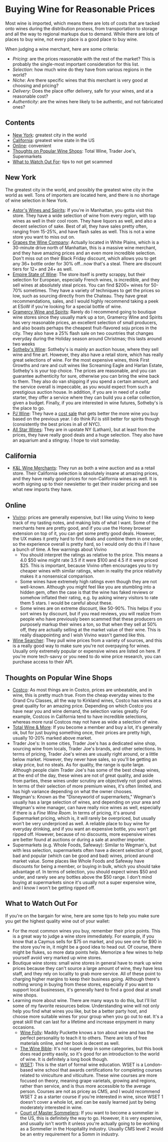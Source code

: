 # Buying Wine for Reasonable Prices

Most wine is imported, which means there are lots of costs that are tacked onto wines during the distribution process, from transportation to storage and all the way to regional markups due to demand.
While there are lots of places to buy wine, not every place is a good place to buy wine.

When judging a wine merchant, here are some criteria:

- *Pricing*: are the prices reasonable with the rest of the market? This is probably the single-most important consideration for this list.
- *Selection*: how much wine do they have from various regions in the world?
- *Niche*: Are there specific wines that this merchant is very good at choosing and pricing?
- *Delivery*: Does the place offer delivery, safe for your wines, and at a reasonable cost?
- *Authenticity*: are the wines here likely to be authentic, and not fabricated ones?

## Contents

- [New York](#new-york): greatest city in the world
- [California](#california): greatest wine state in the US
- [Online](#online): convenient
- [Thoughts on Popular Wine Shops](#thoughts-on-popular-wine-shops): Total Wine, Trader Joe's, Supermarkets
- [What to Watch Out For](#what-to-watch-out-for): tips to not get scammed

## New York

The greatest city in the world, and possibly the greatest wine city in the world as well. Tons of importers are located here, and there is no shortage of wine selection in New York. 

- [Astor's Wines and Spirits](https://www.astorwines.com/): If you're in Manhattan, you gotta visit this store. They have a wide selection of wine from every region, with top wines as well in their cool room. They have liquors as well, and also a decent selection of sake. Best of all, they have sales pretty often, ranging from 15-25%, and have flash sales as well. This is not a wine store you want to miss out on. 
- [Grapes the Wine Company](https://www.grapesthewineco.com/): Actually located in White Plains, which is a 30-minute drive north of Manhattan, this is a massive wine merchant, and they have amazing prices and an even more incredible selection. Don't miss out on their Black Friday discount, which allows you to get any 36+ bottle order for 30% off...now that's a steal. There are discount tiers for 12+ and 24+ as well.
- [Empire State of Wine](https://www.esow.com/): The store itself is pretty scrappy, but their selection for European, especially French wines, is incredible, and they sell wines at absolutely steal prices. You can find $200+ wines for 50-70% sometimes. They have a variety of techniques to get the prices so low, such as sourcing directly from the Chateau. They have great recommendations, sales, and I would highly recommend taking a peek at ESoW if you're looking for a special bottle of wine.
- [Gramercy Wine and Spirits](https://www.gramercywine.com/): Rarely do I recommend going to boutique wine stores since they usually mark up a ton, Gramercy Wine and Spirits has very reasonable prices, an excellent selection of small producers, and also boasts perhaps the cheapest fruit-flavored soju prices in the city. They also have a 25% flash sale on two countries that changes everyday during the Holiday season around Christmas; this lasts around two weeks
- [Sotheby's Wine](https://www.sothebyswine.com/ny/): Sotheby's is mainly an auction house, where they sell wine and fine art. 
However, they also have a retail store, which has really great selections of wine. For the most expensive wines, think First Growths and rare and cult wines like Screaming Eagle and Harlan Estate, Sotheby's is your top choice. 
The prices are reasonable, and you can guarantee authenticity for sure, otherwise you can bring the wine back to them. They also do van shipping if you spend a certain amount, and the service overall is impeccable, as you would expect from such a prestigious auction house.
In addition, if you are in need of a cellar starter, they offer a service where they can build you a cellar collection, given a budget. Finally, if you are interested in wine futures, Sotheby's is the place to go.
- [PJ Wine](https://pjwine.com/): They have a [cost sale](https://pjwine.com/pages/cost-sale) that gets better the more wine you buy based on the previous year. I do think PJ is still better for spirits though (consistently the best prices in all of NYC).
- [All Star Wines](https://www.allstarwine.com/): They are in upstate NY (Latham), but at least from the prices, they have really good deals and a huge selection. They also have an aquarium and a stingray. I hope to visit someday.

## California

- [K&L Wine Merchants](https://www.klwines.com/): They run as both a wine auction and as a retail store. Their California selection is absolutely insane at amazing prices, and they have really good prices for non-California wines as well. It is worth signing up to their newsletter to get their insider pricing and see what new imports they have.

## Online

- [Vivino](https://www.vivino.com/US/en): prices are generally expensive, but I like using Vivino to keep track of my tasting notes, and making lists of what I want. Some of the merchants here are pretty good, and if you use the Honey browser extension on top of it, you can get some pretty good deals. However, the UX makes it pretty hard to find deals and combine them in one order, so the experience overall is pretty hard, so I would only do this if I have a bunch of time.
A few warnings about Vivino
    - You should interpret the ratings as relative to the price. This means a 4.0 $50 wine might rate 3.5 if it were $100 and 4.5 if it were priced $25. This is important, because Vivino often encourages you to try cheaper wines with similar ratings, when in reality the price relativity makes it a nonsensical comparison.
    - Some wines have extremely high ratings even though they are not well-known. Although you might feel like you are stumbling into a hidden gem, often the case is that the wine has faked reviews or somehow inflated their rating, e.g. by asking winery visitors to rate them 5 stars. I would be careful about these.
    - Some wines are on extreme discount, like 50-90%. This helps if you sort wines by discount, but if you read reviews, you will realize from people who have previously been scammed that these producers on purposely markup their wines a ton, so that when they sell at 50% off, they are actually selling at the market value of their wine. This is really disappointing and I wish Vivino wasn't gamed like this.
- [Wine Searcher](https://www.wine-searcher.com/): They pull wine prices from a variety of sources, and this is a really good way to make sure you're not overpaying for wines. Usually only extremely popular or expensive wines are listed on here. If you're more tech-savvy or you need to do wine price research, you can purchase access to their API.

## Thoughts on Popular Wine Shops

- [Costco](https://www.costco.com/wine.html): As most things are in Costco, prices are unbeatable, and in wine, this is pretty much true. From the cheap everyday wines to the Grand Cru Classes, all the way to Kirkland wines, Costco has wines at a great quality for an amazing price. Depending on which Costco you have near you and wine demand, the selection varies greatly. For example, Costcos in California tend to have incredible selections, whereas more rural Costcos may not have as wide a selection of wine.
- [Total Wine & More](https://www.totalwine.com/): If you become a member and buy a lot, it's generally ok, but for just buying something once, their prices are pretty high, usually 10-20% marked above market.
- Trader Joe's: In some cities, Trader Joe's has a dedicated wine shop, sourcing wine from locals, Trader Joe's brands, and other selections. In terms of pricing, Trader Joe's wines are usually right around, or a little below market. However, they never have sales, so you'll be getting an okay price, but no steals. As for quality, the range is quite large. Although people claim Trader Joe's has some of the best cheap wines, at the end of the day, these wines are not of great quality, and aside from parties, these wines under scrutiny are objectively not good wines. In terms of their selection of more premium wines, it's often limited, and has high variance depending on what the owner chooses.
- Wegman's: Known as the "Disneyworld of supermarkets," Wegman's usually has a large selection of wines, and depending on your area and Wegman's wine manager, can have really nice wines as well, especially if there is a *Fine Wine Room*. In terms of pricing, it's around Supermarket pricing, which is, it will rarely be overpriced, but usually won't be very underpriced as well. A reliable place to buy wine for everyday drinking, and if you want an expensive bottle, you won't get ripped off. However, because of no discounts, more expensive wines are better found at auctions or during a sale at another importer.
- Supermarkets (e.g. Whole Foods, Safeway): Similar to Wegman's, but with less selection, supermarkets often have a decent selection of good, bad and popular (which can be good and bad) wines, priced around market value. Some places like Whole Foods and Safeway have discounts for being a member, or buying in bulk, which you should take advantage of. In terms of selection, you should expect wines $50 and under, and rarely see any bottles above the $50 range. I don't mind buying at supermarkets since it's usually not a super expensive wine, and I know I won't be getting ripped off.

## What to Watch Out For

If you're on the bargain for wine, here are some tips to help you make sure you get the highest quality wine out of your wallet:

- For the most common wines you buy, remember their price points. This is a great way to judge a wine store immediately. For example, if you know that a Caymus sells for $75 on market, and you see one for $90 in the store you're in, it might be a good idea to head out. Of course, there might be flukes, so more data points help. Memorize a few wines to help yourself avoid very marked up wine stores.
- Boutique wine stores: small wine stores in general have to mark up wine prices because they can't source a large amount of wine, they have less staff, and they rely on locality to grab more service. All of these point to charging higher margins to keep their business going. Although there's nothing wrong in buying from these stores, especially if you want to support local businesses, it's generally hard to find a good deal at small wine shops.
- Learning more about wine. There are many ways to do this, but I'll list some of my favorite resources below. Understanding wine will not only help you find what wines you like, but be a better party host, and choose more suitable wines for your group when you go out to eat. It's a great skill that can last for a lifetime and increase enjoyment in many occasions.
    - [Wine Folly](https://winefolly.com/): Maddy Puckette knows a ton about wine and has the perfect personality to teach it to others. There are lots of free materials online, and her book is decent as well.
    - [The Wine Bible](https://amzn.to/3BLRLz5): It's not super deep in some categories, but this book does read pretty easily, so it's good for an introduction to the world of wine. It is definitely a long book though.
    - [WSET](https://www.wsetglobal.com/): This is the start of formal wine education. WSET is a London-based wine school that awards certifications for completing courses related to viniculture and viticulture. These wine courses are more focused on theory, meaning grape varietals, growing and regions, rather than service, and is thus more accessible to the average person. Courses are not as pricey as CMS, and I would recommend WSET 2 as a starter course if you're interested in wine, since WSET 1 doesn't cover a whole lot, and can be easily learned just by being moderately interested in wine.
    - [Court of Master Sommeliers](https://www.mastersommeliers.org/): If you want to become a sommelier in the US, this is definitely the way to go. However, it is very expensive, and usually isn't worth it unless you're actually going to be working as a Sommelier in the Hospitality industry. Usually CMS level 2 would be an entry requirement for a Somm in industry.
